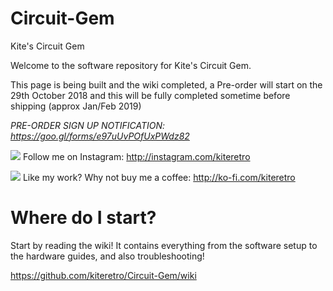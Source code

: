 # Circuit-Gem
Kite's Circuit Gem

Welcome to the software repository for Kite's Circuit Gem.

This page is being built and the wiki completed, a Pre-order will start on the 29th October 2018 and this will be fully completed sometime before shipping (approx Jan/Feb 2019)

_PRE-ORDER SIGN UP NOTIFICATION: https://goo.gl/forms/e97uUvPOfUxPWdz82_

![](https://i.imgur.com/ibdWkuw.png) Follow me on Instagram: http://instagram.com/kiteretro

![](https://i.imgur.com/s4VyfJG.png) Like my work? Why not buy me a coffee: http://ko-fi.com/kiteretro

# Where do I start?
Start by reading the wiki! It contains everything from the software setup to the hardware guides, and also troubleshooting!

https://github.com/kiteretro/Circuit-Gem/wiki
